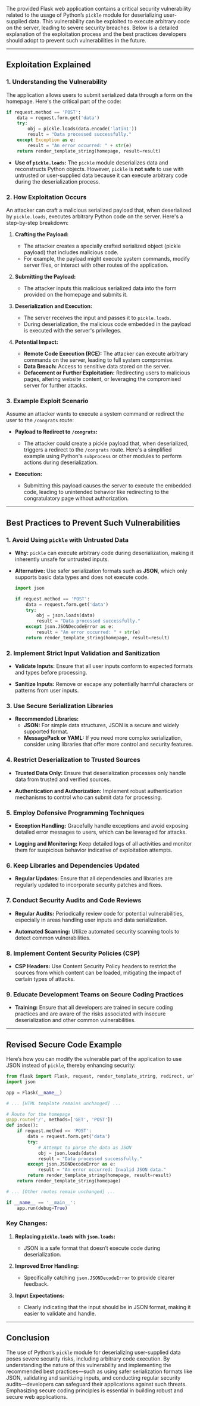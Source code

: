 The provided Flask web application contains a critical security vulnerability related to the usage of Python’s `pickle` module for deserializing user-supplied data. This vulnerability can be exploited to execute arbitrary code on the server, leading to severe security breaches. Below is a detailed explanation of the exploitation process and the best practices developers should adopt to prevent such vulnerabilities in the future.

---

## **Exploitation Explained**

### **1. Understanding the Vulnerability**

The application allows users to submit serialized data through a form on the homepage. Here's the critical part of the code:

```python
if request.method == 'POST':
    data = request.form.get('data')
    try:
        obj = pickle.loads(data.encode('latin1'))
        result = "Data processed successfully."
    except Exception as e:
        result = "An error occurred: " + str(e)
    return render_template_string(homepage, result=result)
```

- **Use of `pickle.loads`:** The `pickle` module deserializes data and reconstructs Python objects. However, `pickle` is **not safe** to use with untrusted or user-supplied data because it can execute arbitrary code during the deserialization process.

### **2. How Exploitation Occurs**

An attacker can craft a malicious serialized payload that, when deserialized by `pickle.loads`, executes arbitrary Python code on the server. Here's a step-by-step breakdown:

1. **Crafting the Payload:**
   - The attacker creates a specially crafted serialized object (pickle payload) that includes malicious code.
   - For example, the payload might execute system commands, modify server files, or interact with other routes of the application.

2. **Submitting the Payload:**
   - The attacker inputs this malicious serialized data into the form provided on the homepage and submits it.

3. **Deserialization and Execution:**
   - The server receives the input and passes it to `pickle.loads`.
   - During deserialization, the malicious code embedded in the payload is executed with the server's privileges.

4. **Potential Impact:**
   - **Remote Code Execution (RCE):** The attacker can execute arbitrary commands on the server, leading to full system compromise.
   - **Data Breach:** Access to sensitive data stored on the server.
   - **Defacement or Further Exploitation:** Redirecting users to malicious pages, altering website content, or leveraging the compromised server for further attacks.

### **3. Example Exploit Scenario**

Assume an attacker wants to execute a system command or redirect the user to the `/congrats` route:

- **Payload to Redirect to `/congrats`:**
  - The attacker could create a pickle payload that, when deserialized, triggers a redirect to the `/congrats` route. Here's a simplified example using Python's `subprocess` or other modules to perform actions during deserialization.

- **Execution:**
  - Submitting this payload causes the server to execute the embedded code, leading to unintended behavior like redirecting to the congratulatory page without authorization.

---

## **Best Practices to Prevent Such Vulnerabilities**

### **1. Avoid Using `pickle` with Untrusted Data**

- **Why:** `pickle` can execute arbitrary code during deserialization, making it inherently unsafe for untrusted inputs.

- **Alternative:** Use safer serialization formats such as **JSON**, which only supports basic data types and does not execute code.

  ```python
  import json

  if request.method == 'POST':
      data = request.form.get('data')
      try:
          obj = json.loads(data)
          result = "Data processed successfully."
      except json.JSONDecodeError as e:
          result = "An error occurred: " + str(e)
      return render_template_string(homepage, result=result)
  ```

### **2. Implement Strict Input Validation and Sanitization**

- **Validate Inputs:** Ensure that all user inputs conform to expected formats and types before processing.
  
- **Sanitize Inputs:** Remove or escape any potentially harmful characters or patterns from user inputs.

### **3. Use Secure Serialization Libraries**

- **Recommended Libraries:**
  - **JSON:** For simple data structures, JSON is a secure and widely supported format.
  - **MessagePack or YAML:** If you need more complex serialization, consider using libraries that offer more control and security features.

### **4. Restrict Deserialization to Trusted Sources**

- **Trusted Data Only:** Ensure that deserialization processes only handle data from trusted and verified sources.

- **Authentication and Authorization:** Implement robust authentication mechanisms to control who can submit data for processing.

### **5. Employ Defensive Programming Techniques**

- **Exception Handling:** Gracefully handle exceptions and avoid exposing detailed error messages to users, which can be leveraged for attacks.
  
- **Logging and Monitoring:** Keep detailed logs of all activities and monitor them for suspicious behavior indicative of exploitation attempts.

### **6. Keep Libraries and Dependencies Updated**

- **Regular Updates:** Ensure that all dependencies and libraries are regularly updated to incorporate security patches and fixes.

### **7. Conduct Security Audits and Code Reviews**

- **Regular Audits:** Periodically review code for potential vulnerabilities, especially in areas handling user inputs and data serialization.

- **Automated Scanning:** Utilize automated security scanning tools to detect common vulnerabilities.

### **8. Implement Content Security Policies (CSP)**

- **CSP Headers:** Use Content Security Policy headers to restrict the sources from which content can be loaded, mitigating the impact of certain types of attacks.

### **9. Educate Development Teams on Secure Coding Practices**

- **Training:** Ensure that all developers are trained in secure coding practices and are aware of the risks associated with insecure deserialization and other common vulnerabilities.

---

## **Revised Secure Code Example**

Here’s how you can modify the vulnerable part of the application to use JSON instead of `pickle`, thereby enhancing security:

```python
from flask import Flask, request, render_template_string, redirect, url_for
import json

app = Flask(__name__)

# ... [HTML template remains unchanged] ...

# Route for the homepage
@app.route('/', methods=['GET', 'POST'])
def index():
    if request.method == 'POST':
        data = request.form.get('data')
        try:
            # Attempt to parse the data as JSON
            obj = json.loads(data)
            result = "Data processed successfully."
        except json.JSONDecodeError as e:
            result = "An error occurred: Invalid JSON data."
        return render_template_string(homepage, result=result)
    return render_template_string(homepage)

# ... [Other routes remain unchanged] ...

if __name__ == '__main__':
    app.run(debug=True)
```

### **Key Changes:**

1. **Replacing `pickle.loads` with `json.loads`:**
   - JSON is a safe format that doesn’t execute code during deserialization.

2. **Improved Error Handling:**
   - Specifically catching `json.JSONDecodeError` to provide clearer feedback.

3. **Input Expectations:**
   - Clearly indicating that the input should be in JSON format, making it easier to validate and handle.

---

## **Conclusion**

The use of Python’s `pickle` module for deserializing user-supplied data poses severe security risks, including arbitrary code execution. By understanding the nature of this vulnerability and implementing the recommended best practices—such as using safer serialization formats like JSON, validating and sanitizing inputs, and conducting regular security audits—developers can safeguard their applications against such threats. Emphasizing secure coding principles is essential in building robust and secure web applications.